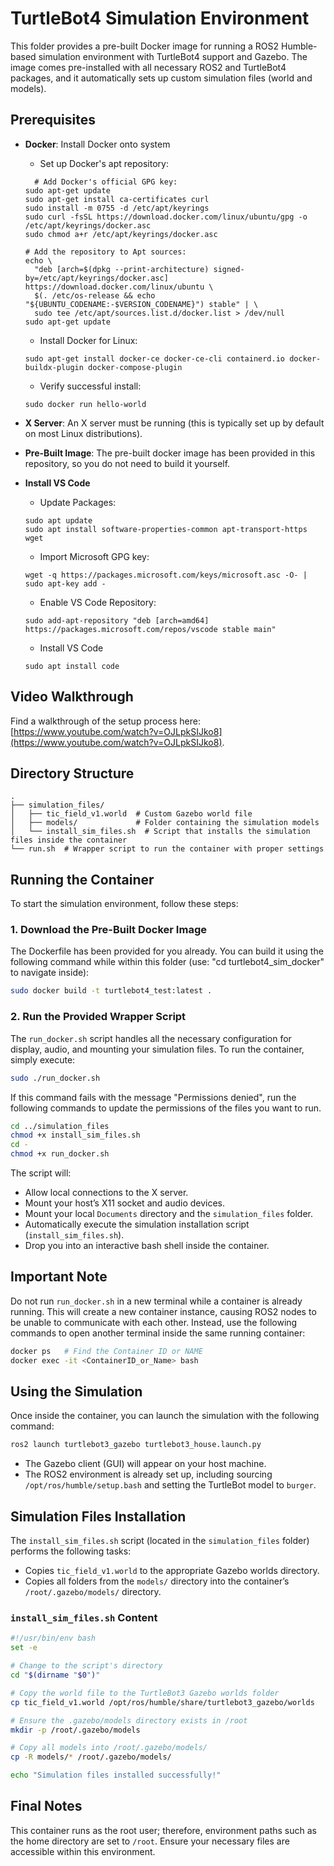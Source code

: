 # TurtleBot4 Simulation Environment

This folder provides a pre-built Docker image for running a ROS2 Humble-based simulation environment with TurtleBot4 support and Gazebo. The image comes pre-installed with all necessary ROS2 and TurtleBot4 packages, and it automatically sets up custom simulation files (world and models).

## Prerequisites

- **Docker**: Install Docker onto system
  - Set up Docker's apt repository:
  ```
    # Add Docker's official GPG key:
  sudo apt-get update
  sudo apt-get install ca-certificates curl
  sudo install -m 0755 -d /etc/apt/keyrings
  sudo curl -fsSL https://download.docker.com/linux/ubuntu/gpg -o /etc/apt/keyrings/docker.asc
  sudo chmod a+r /etc/apt/keyrings/docker.asc
  
  # Add the repository to Apt sources:
  echo \
    "deb [arch=$(dpkg --print-architecture) signed-by=/etc/apt/keyrings/docker.asc] https://download.docker.com/linux/ubuntu \
    $(. /etc/os-release && echo "${UBUNTU_CODENAME:-$VERSION_CODENAME}") stable" | \
    sudo tee /etc/apt/sources.list.d/docker.list > /dev/null
  sudo apt-get update
  ```
  - Install Docker for Linux:
  ```
  sudo apt-get install docker-ce docker-ce-cli containerd.io docker-buildx-plugin docker-compose-plugin
  ```
  - Verify successful install:
  ```
  sudo docker run hello-world
  ```

- **X Server**: An X server must be running (this is typically set up by default on most Linux distributions).
- **Pre-Built Image**: The pre-built docker image has been provided in this repository, so you do not need to build it yourself.
- **Install VS Code**
  - Update Packages:
  ```
  sudo apt update
  sudo apt install software-properties-common apt-transport-https wget
  ```
  - Import Microsoft GPG key:
  ```
  wget -q https://packages.microsoft.com/keys/microsoft.asc -O- | sudo apt-key add -
  ```
  - Enable VS Code Repository:
  ```
  sudo add-apt-repository "deb [arch=amd64] https://packages.microsoft.com/repos/vscode stable main"
  ```
  - Install VS Code
  ```
  sudo apt install code
  ```

## Video Walkthrough
Find a walkthrough of the setup process here: [https://www.youtube.com/watch?v=OJLpkSIJko8](https://www.youtube.com/watch?v=OJLpkSIJko8).

## Directory Structure

```
.
├── simulation_files/
│   ├── tic_field_v1.world  # Custom Gazebo world file
│   ├── models/             # Folder containing the simulation models
│   └── install_sim_files.sh  # Script that installs the simulation files inside the container
└── run.sh  # Wrapper script to run the container with proper settings
```

## Running the Container

To start the simulation environment, follow these steps:

### 1. Download the Pre-Built Docker Image

The Dockerfile has been provided for you already. You can build it using the following command while within this folder (use: "cd turtlebot4_sim_docker" to navigate inside):

```bash
sudo docker build -t turtlebot4_test:latest .
```

### 2. Run the Provided Wrapper Script

The `run_docker.sh` script handles all the necessary configuration for display, audio, and mounting your simulation files. To run the container, simply execute:

```bash
sudo ./run_docker.sh
```

If this command fails with the message "Permissions denied", run the following commands to update the permissions of the files you want to run.

```bash
cd ../simulation_files
chmod +x install_sim_files.sh
cd -
chmod +x run_docker.sh
```

The script will:

- Allow local connections to the X server.
- Mount your host’s X11 socket and audio devices.
- Mount your local `Documents` directory and the `simulation_files` folder.
- Automatically execute the simulation installation script (`install_sim_files.sh`).
- Drop you into an interactive bash shell inside the container.

## Important Note
Do not run `run_docker.sh` in a new terminal while a container is already running. This will create a new container instance, causing ROS2 nodes to be unable to communicate with each other. Instead, use the following commands to open another terminal inside the same running container:

```bash
docker ps   # Find the Container ID or NAME
docker exec -it <ContainerID_or_Name> bash
```
## Using the Simulation

Once inside the container, you can launch the simulation with the following command:

```bash
ros2 launch turtlebot3_gazebo turtlebot3_house.launch.py
```

- The Gazebo client (GUI) will appear on your host machine.
- The ROS2 environment is already set up, including sourcing `/opt/ros/humble/setup.bash` and setting the TurtleBot model to `burger`.

## Simulation Files Installation

The `install_sim_files.sh` script (located in the `simulation_files` folder) performs the following tasks:

- Copies `tic_field_v1.world` to the appropriate Gazebo worlds directory.
- Copies all folders from the `models/` directory into the container’s `/root/.gazebo/models/` directory.

### `install_sim_files.sh` Content

```bash
#!/usr/bin/env bash
set -e

# Change to the script's directory
cd "$(dirname "$0")"

# Copy the world file to the TurtleBot3 Gazebo worlds folder
cp tic_field_v1.world /opt/ros/humble/share/turtlebot3_gazebo/worlds

# Ensure the .gazebo/models directory exists in /root
mkdir -p /root/.gazebo/models

# Copy all models into /root/.gazebo/models/
cp -R models/* /root/.gazebo/models/

echo "Simulation files installed successfully!"
```

## Final Notes

This container runs as the root user; therefore, environment paths such as the home directory are set to `/root`. Ensure your necessary files are accessible within this environment.
